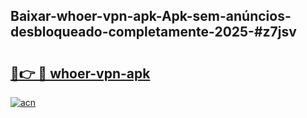 ## Baixar-whoer-vpn-apk-Apk-sem-anúncios-desbloqueado-completamente-2025-#z7jsv

# <h2><a href="https://ainizakaria.my?title=whoer-vpn-apk&ref=22M">🔗👉 🔴 whoer-vpn-apk</a></h2>

[![acn](https://github.com/user-attachments/assets/0f9c940e-d8b0-45ae-aac7-cd30a18b3e1c)](https://ainizakaria.my?title=whoer-vpn-apk&ref=22M)

